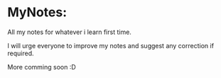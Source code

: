 # MyNotes:
All my notes for whatever i learn first time.

I will urge everyone to improve my notes and suggest any correction if required.

More comming soon :D
